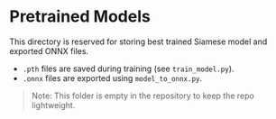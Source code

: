 # Pretrained Models  

This directory is reserved for storing best trained Siamese model and exported ONNX files.  

- `.pth` files are saved during training (see `train_model.py`).  
- `.onnx` files are exported using `model_to_onnx.py`.  

> Note: This folder is empty in the repository to keep the repo lightweight.  
